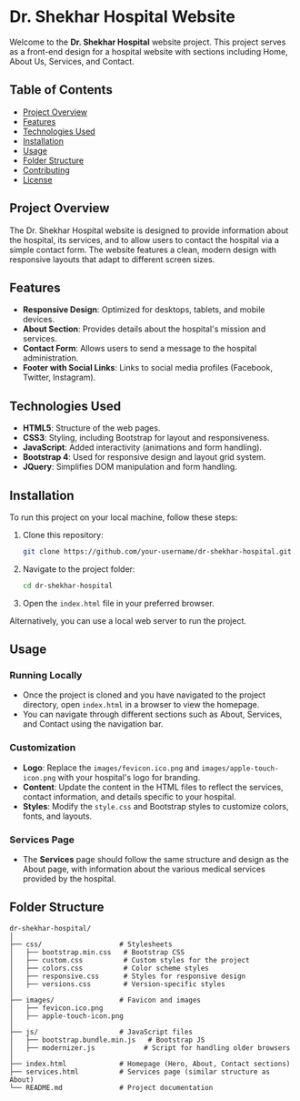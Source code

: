 # Dr. Shekhar Hospital Website

Welcome to the **Dr. Shekhar Hospital** website project. This project serves as a front-end design for a hospital website with sections including Home, About Us, Services, and Contact.

## Table of Contents

- [Project Overview](#project-overview)
- [Features](#features)
- [Technologies Used](#technologies-used)
- [Installation](#installation)
- [Usage](#usage)
- [Folder Structure](#folder-structure)
- [Contributing](#contributing)
- [License](#license)

## Project Overview

The Dr. Shekhar Hospital website is designed to provide information about the hospital, its services, and to allow users to contact the hospital via a simple contact form. The website features a clean, modern design with responsive layouts that adapt to different screen sizes.

## Features

- **Responsive Design**: Optimized for desktops, tablets, and mobile devices.
- **About Section**: Provides details about the hospital's mission and services.
- **Contact Form**: Allows users to send a message to the hospital administration.
- **Footer with Social Links**: Links to social media profiles (Facebook, Twitter, Instagram).

## Technologies Used

- **HTML5**: Structure of the web pages.
- **CSS3**: Styling, including Bootstrap for layout and responsiveness.
- **JavaScript**: Added interactivity (animations and form handling).
- **Bootstrap 4**: Used for responsive design and layout grid system.
- **JQuery**: Simplifies DOM manipulation and form handling.

## Installation

To run this project on your local machine, follow these steps:

1. Clone this repository:
    ```bash
    git clone https://github.com/your-username/dr-shekhar-hospital.git
    ```

2. Navigate to the project folder:
    ```bash
    cd dr-shekhar-hospital
    ```

3. Open the `index.html` file in your preferred browser.

Alternatively, you can use a local web server to run the project.

## Usage

### Running Locally
- Once the project is cloned and you have navigated to the project directory, open `index.html` in a browser to view the homepage.
- You can navigate through different sections such as About, Services, and Contact using the navigation bar.

### Customization
- **Logo**: Replace the `images/fevicon.ico.png` and `images/apple-touch-icon.png` with your hospital's logo for branding.
- **Content**: Update the content in the HTML files to reflect the services, contact information, and details specific to your hospital.
- **Styles**: Modify the `style.css` and Bootstrap styles to customize colors, fonts, and layouts.

### Services Page
- The **Services** page should follow the same structure and design as the About page, with information about the various medical services provided by the hospital.

## Folder Structure

```plaintext
dr-shekhar-hospital/
│
├── css/                   # Stylesheets
│   ├── bootstrap.min.css   # Bootstrap CSS
│   ├── custom.css          # Custom styles for the project
│   ├── colors.css          # Color scheme styles
│   ├── responsive.css      # Styles for responsive design
│   ├── versions.css        # Version-specific styles
│
├── images/                # Favicon and images
│   ├── fevicon.ico.png
│   ├── apple-touch-icon.png
│
├── js/                    # JavaScript files
│   ├── bootstrap.bundle.min.js   # Bootstrap JS
│   ├── modernizer.js            # Script for handling older browsers
│
├── index.html             # Homepage (Hero, About, Contact sections)
├── services.html          # Services page (similar structure as About)
└── README.md              # Project documentation

